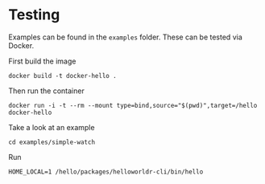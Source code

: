 Testing
=======

Examples can be found in the `examples` folder.  These can be tested via Docker.  

First build the image

```
docker build -t docker-hello .
```

Then run the container

```
docker run -i -t --rm --mount type=bind,source="$(pwd)",target=/hello docker-hello
```

Take a look at an example

```
cd examples/simple-watch
```

Run

```
HOME_LOCAL=1 /hello/packages/helloworldr-cli/bin/hello
```
